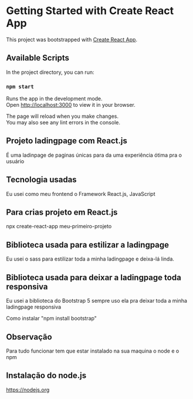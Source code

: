 # Getting Started with Create React App

This project was bootstrapped with [Create React App](https://github.com/facebook/create-react-app).

## Available Scripts

In the project directory, you can run:

### `npm start`

Runs the app in the development mode.\
Open [http://localhost:3000](http://localhost:3000) to view it in your browser.

The page will reload when you make changes.\
You may also see any lint errors in the console.

## Projeto ladingpage com React.js


É uma ladinpage de paginas únicas para da uma experiência ótima pra o usuário


## Tecnologia usadas


Eu usei como meu frontend o Framework React.js, JavaScript


## Para crias projeto em React.js


npx create-react-app meu-primeiro-projeto


## Biblioteca usada para estilizar a ladingpage


Eu usei o sass para estilizar toda a minha ladingpage e deixa-lá linda.


## Biblioteca usada para deixar a ladingpage toda responsiva


Eu usei a biblioteca do Bootstrap 5 sempre uso ela pra deixar toda a minha ladingpage responsiva

Como instalar "npm install bootstrap"


## Observação


Para tudo funcionar tem que estar instalado na sua maquina o node e o npm


## Instalação do node.js


https://nodejs.org